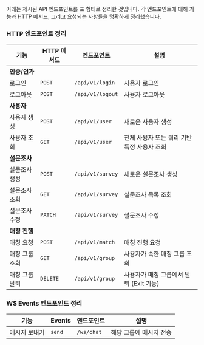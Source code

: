 아래는 제시된 API 엔드포인트를 표 형태로 정리한 것입니다. 각 엔드포인트에 대해 기능과 HTTP 메서드, 그리고 요청되는 사항들을 명확하게 정리했습니다.

### HTTP 엔드포인트 정리

| **기능**       | **HTTP 메서드** | **엔드포인트**   | **설명**                                    |
| -------------- | --------------- | ---------------- | ------------------------------------------- |
| **인증/인가**  |                 |                  |                                             |
| 로그인         | `POST`          | `/api/v1/login`  | 사용자 로그인                               |
| 로그아웃       | `POST`          | `/api/v1/logout` | 사용자 로그아웃                             |
| **사용자**     |                 |                  |                                             |
| 사용자 생성    | `POST`          | `/api/v1/user`   | 새로운 사용자 생성                          |
| 사용자 조회    | `GET`           | `/api/v1/user`   | 전체 사용자 또는 쿼리 기반 특정 사용자 조회 |
| **설문조사**   |                 |                  |                                             |
| 설문조사 생성  | `POST`          | `/api/v1/survey` | 새로운 설문조사 생성                        |
| 설문조사 조회  | `GET`           | `/api/v1/survey` | 설문조사 목록 조회                          |
| 설문조사 수정  | `PATCH`         | `/api/v1/survey` | 설문조사 수정                               |
| **매칭 진행**  |                 |                  |                                             |
| 매칭 요청      | `POST`          | `/api/v1/match`  | 매칭 진행 요청                              |
| 매칭 그룹 조회 | `GET`           | `/api/v1/group`  | 사용자가 속한 매칭 그룹 조회                |
| 매칭 그룹 탈퇴 | `DELETE`        | `/api/v1/group`  | 사용자가 매칭 그룹에서 탈퇴 (Exit 기능)     |

### WS Events 엔드포인트 정리

| **기능**      | **Events** | **엔드포인트** | **설명**                |
| ------------- | ---------- | -------------- | ----------------------- |
| 메시지 보내기 | `send`     | `/ws/chat`     | 해당 그룹에 메시지 전송 |
